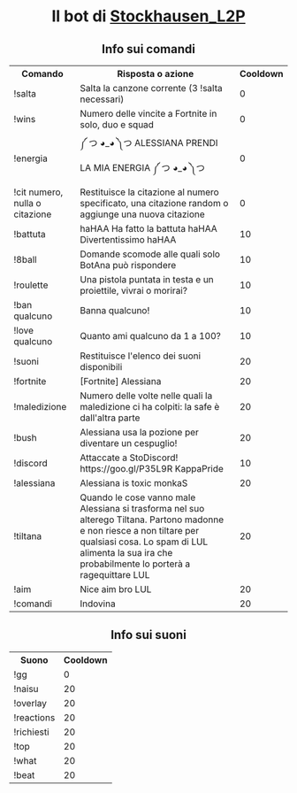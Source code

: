 <!DOCTYPE html>
<body>
  <center>
    <h1>Il bot di <a href="https://www.twitch.tv/stockhausen_l2p/">Stockhausen_L2P</a></h1>
  </center>
  <center>
    <h2>Info sui comandi</h2>
  </center>
  <center>
    <table>
      <tr>
        <th>Comando</th>
        <th>Risposta o azione</th>
        <th>Cooldown</th>
      </tr>
      <tr>
        <td>!salta</td>
        <td>Salta la canzone corrente (3 !salta necessari)</td>
        <td>0</td>
      </tr>
      <tr>
        <td>!wins <qualcuno></td>
          <td>Numero delle vincite a Fortnite in solo, duo e squad</td>
          <td>0</td>
        </tr>
      <tr>
        <td>!energia</td>
        <td>༼ つ ◕_◕ ༽つ ALESSIANA PRENDI LA MIA ENERGIA ༼ つ ◕_◕ ༽つ</td>
        <td>0</td>
      </tr>
      <tr>
        <td>!cit numero, nulla o citazione</td>
        <td>Restituisce la citazione al numero specificato, una citazione random o aggiunge una nuova citazione</td>
        <td>0</td>
      </tr>
      <tr>
        <td>!battuta</td>
        <td>haHAA Ha fatto la battuta haHAA Divertentissimo haHAA</td>
        <td>10</td>
      </tr>
      <tr>
        <td>!8ball</td>
        <td>Domande scomode alle quali solo BotAna può rispondere</td>
        <td>10</td>
      </tr>
      <tr>
        <td>!roulette</td>
        <td>Una pistola puntata in testa e un proiettile, vivrai o morirai?</td>
        <td>10</td>
      </tr>
      <tr>
        <td>!ban qualcuno </td>
        <td>Banna qualcuno!</td>
        <td>10</td>
      </tr>
      <tr>
        <td>!love qualcuno </td>
        <td>Quanto ami qualcuno da 1 a 100?</td>
        <td>10</td>
      </tr>
      <tr>
        <td>!suoni</td>
        <td>Restituisce l'elenco dei suoni disponibili</td>
        <td>20</td>
      </tr>
      <tr>
        <td>!fortnite</td>
        <td>[Fortnite] Alessiana</td>
        <td>20</td>
      </tr>
      <tr>
        <td>!maledizione</td>
        <td>Numero delle volte nelle quali la maledizione ci ha colpiti: la safe è dall'altra parte</td>
        <td>20</td>
      </tr>
      <tr>
        <td>!bush</td>
        <td>Alessiana usa la pozione per diventare un cespuglio!</td>
        <td>20</td>
      </tr>
      <tr>
        <td>!discord</td>
        <td>Attaccate a StoDiscord! https://goo.gl/P35L9R KappaPride</td>
        <td>10</td>
      </tr>
      <tr>
        <td>!alessiana</td>
        <td>Alessiana is toxic monkaS</td>
        <td>20</td>
      </tr>
      <tr>
        <td>!tiltana</td>
        <td>Quando le cose vanno male Alessiana si trasforma nel suo alterego Tiltana. Partono madonne e non riesce a non tiltare per qualsiasi cosa. Lo spam di LUL alimenta la sua ira che probabilmente lo porterà a ragequittare LUL</td>
        <td>20</td>
      </tr>
      <tr>
        <td>!aim</td>
        <td>Nice aim bro LUL</td>
        <td>20</td>
      </tr>
      <tr>
        <td>!comandi</td>
        <td>Indovina</td>
        <td>20</td>
      </tr>
    </table>
  </center>
</div>

<div>
  <center>
    <h2>Info sui suoni</h2>
  </center>
  <center>
    <table>
      <tr>
        <th>Suono</th>
        <th>Cooldown</th>
      </tr>
      <tr>
        <td>!gg</td>
        <td>0</td>
      </tr>
      <tr>
        <td>!naisu</td>
        <td>20</td>
      </tr>
      <tr>
        <td>!overlay</td>
        <td>20</td>
      </tr>
      <tr>
        <td>!reactions</td>
        <td>20</td>
      </tr>
      <tr>
        <td>!richiesti</td>
        <td>20</td>
      </tr>
      <tr>
        <td>!top</td>
        <td>20</td>
      </tr>
      <tr>
        <td>!what</td>
        <td>20</td>
      </tr>
      <tr>
        <td>!beat</td>
        <td>20</td>
      </tr>
    </table>
  </center>
</body>
